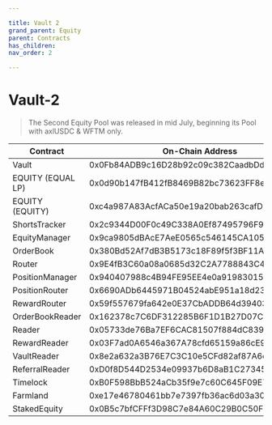 ```yaml
---

title: Vault 2
grand_parent: Equity
parent: Contracts
has_children:
nav_order: 2

---
```


# Vault-2
> The Second Equity Pool was released in mid July, beginning its Pool with axlUSDC & WFTM only.

Contract | On-Chain Address
---- | ----
Vault | 0x0Fb84ADB9c16D28b92c09c382CaadbDdD8e354c4
EQUITY (EQUAL LP) | 0x0d90b147fB412fB8469B82bc73623FF8e19FCCf0
EQUITY (EQUITY) | 0xc4a987A83AcfACa50e19a20bab263cafD5e7506c
ShortsTracker | 0x2c9344D00F0c49C338A0Ef87495796F9Bd484FCE
EquityManager | 0x9ca9805dBAcE7AeE0565c546145CA105B202a979
OrderBook | 0x380Bd52Af7dB3B5173c18F89f5f3BF11A8E2c7dC
Router | 0x9E4fB3C60a08a0685d32C2A7788843C440171060
PositionManager | 0x940407988c4B94FE95EE4e0a91983015f765B2B3
PositionRouter | 0x6690ADb6445971B04524abE951a18d230e863ECa
RewardRouter | 0x59f557679fa642e0E37CbADDB64d39403D05dB35
OrderBookReader | 0x162378c7C6DF312285B6F1D1B27D07CBa30C9113
Reader | 0x05733de76Ba7EF6CAC81507f884dC839fB905aC9
RewardReader | 0x03F7ad0A6546a367A78cfd65159a86cE9E029EC5
VaultReader | 0x8e2a632a3B76E7C3C10e5CFd82af87A6e6Dfd06f
ReferralReader | 0xD0f8D544D2534e09937b6D8aB1C2734530a1ED8B
Timelock | 0xB0F598BbB524aCb35f9e7c60C645F09E78Eb079F
Farmland | 0xe17e46780461bb7e7397fb36ac6d03a307055c4e
StakedEquity | 0x0B5c7bfCFFf3D98C7e84A60C29B0C50F47de8516

